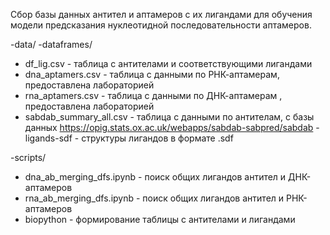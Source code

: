 Сбор базы данных антител и аптамеров с их лигандами для обучения модели предсказания нуклеотидной последовательности аптамеров.

-data/
-dataframes/
- df_lig.csv - таблица с антителами и соответствующими лигандами
- dna_aptamers.csv - таблица с данными по РНК-аптамерам, предоставлена лабораторией
- rna_aptamers.csv - таблица с данными по ДНК-аптамерам , предоставлена лабораторией
- sabdab_summary_all.csv - таблица с данными по антителам, с базы данных https://opig.stats.ox.ac.uk/webapps/sabdab-sabpred/sabdab
-ligands-sdf - структуры лигандов в формате .sdf

-scripts/
- dna_ab_merging_dfs.ipynb - поиск общих лигандов антител и ДНК-аптамеров 
- rna_ab_merging_dfs.ipynb - поиск общих лигандов антител и РНК-аптамеров
- biopython - формирование таблицы с антителами и лигандами
